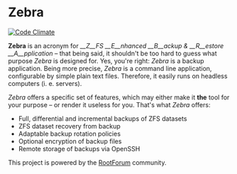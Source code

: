 # Zebra

[![Code Climate](https://codeclimate.com/github/RootForum/zebra/badges/gpa.svg)](https://codeclimate.com/github/RootForum/zebra)

**Zebra** is an acronym for *__Z__FS __E__nhanced __B__ackup &amp; __R__estore
__A__pplication* &ndash; that being said, it shouldn't be too hard to guess
what purpose *Zebra* is designed for. Yes, you're right: *Zebra* is a backup
application. Being more precise, *Zebra* is a command line application,
configurable by simple plain text files. Therefore, it easily runs on headless
computers (i. e. servers).

*Zebra* offers a specific set of features, which may either make it **the**
tool for your purpose &ndash; or render it useless for you. That's what *Zebra*
offers:

* Full, differential and incremental backups of ZFS datasets
* ZFS dataset recovery from backup
* Adaptable backup rotation policies
* Optional encryption of backup files
* Remote storage of backups via OpenSSH

This project is powered by the [RootForum](https://www.rootforum.org) community.
